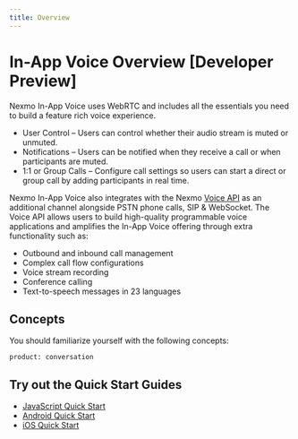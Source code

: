 ```yaml
---
title: Overview
---
```


# In-App Voice Overview [Developer Preview]

Nexmo In-App Voice uses WebRTC and includes all the essentials you need to build a feature rich voice experience. 

- User Control – Users can control whether their audio stream is muted or unmuted.
- Notifications  – Users can be notified when they receive a call or when participants are muted.
- 1:1 or Group Calls – Configure call settings so users can start a direct or group call by adding participants in real time.

Nexmo In-App Voice also integrates with the Nexmo [Voice API](/voice/voice-api/overview) as an additional channel alongside PSTN phone calls, SIP & WebSocket. The Voice API allows users to build high-quality programmable voice applications and amplifies the In-App Voice offering through extra functionality such as:

- Outbound and inbound call management
- Complex call flow configurations 
- Voice stream recording
- Conference calling 
- Text-to-speech messages in 23 languages 

## Concepts

You should familiarize yourself with the following concepts:

```concept_list
product: conversation
```

## Try out the Quick Start Guides


* [JavaScript Quick Start](/stitch/in-app-voice/guides/enable-audio/javascript)
* [Android Quick Start](/stitch/in-app-voice/guides/enable-audio/android)
* [iOS Quick Start](/stitch/in-app-voice/guides/enable-audio/ios)
